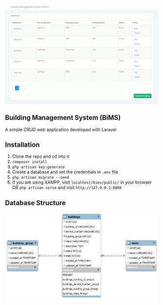 ![](bims-screens.gif)

## Building Management System (BiMS)
A simple CRUD web application developed with Laravel

## Installation
1. Clone the repo and cd into it
2. ```composer install```
3. ```php artisan key:generate```
4. Create a database and set the credentials in ```.env``` file
5. ```php artisan migrate --seed```
6. If you are using XAMPP, visit ```localhost/bims/public/``` in your browser OR ```php artisan serve``` and visit ```http://127.0.0.1:8000```

## Database Structure
![](bims-db-structure.jpg)